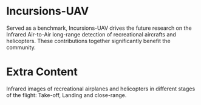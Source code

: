 # Incursions-UAV

Served as a benchmark, Incursions-UAV drives the future research on the Infrared Air-to-Air long-range detection of recreational aircrafts and helicopters. These contributions together significantly benefit the community.

# Extra Content
Infrared images of recreational airplanes and helicopters in different stages of the flight: Take-off, Landing and close-range.
